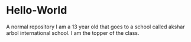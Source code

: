 # Hello-World
A normal repository
I am a 13 year old that goes to a school called akshar arbol international school. I am the topper of the class.
